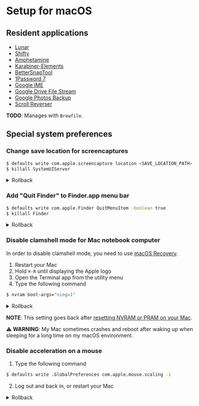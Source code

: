 # Setup for macOS
## Resident applications
- [Lunar](https://lunar.fyi)
- [Shifty](https://shifty.natethompson.io/en/)
- [Amphetamine](https://apps.apple.com/jp/app/amphetamine/id937984704)
- [Karabiner-Elements](https://karabiner-elements.pqrs.org)
- [BetterSnapTool](https://apps.apple.com/jp/app/bettersnaptool/id417375580)
- [1Password 7](https://1password.com/jp/downloads/mac/)
- [Google IME](https://www.google.co.jp/ime/)
- [Google Drive File Stream](https://support.google.com/drive/answer/7329379)
- [Google Photos Backup](https://photos.google.com/apps)
- [Scroll Reverser](https://pilotmoon.com/scrollreverser/)

**TODO**: Manages with `Brewfile`.

## Special system preferences
### Change save location for screencaptures
```bash
$ defaults write com.apple.screencapture location <SAVE_LOCATION_PATH>
$ killall SystemUIServer
```

<details><summary>Rollback</summary>

```bash
$ defaults delete com.apple.screencapture location
$ killall SystemUIServer
```
</details>

### Add "Quit Finder" to Finder.app menu bar
```bash
$ defaults write com.apple.Finder QuitMenuItem -boolean true
$ killall Finder
```

<details><summary>Rollback</summary>

```bash
$ defaults delete com.apple.Finder QuitMenuItem
$ killall Finder
```
</details>

### Disable clamshell mode for Mac notebook computer
In order to disable clamshell mode, you need to use [macOS Recovery](https://support.apple.com/en-us/HT201314).

1. Restart your Mac
2. Hold `⌘-R` until displaying the Apple logo
3. Open the Terminal app from the utility menu
4. Type the following command
```bash
$ nvram boot-args="niog=1"
```

<details><summary>Rollback</summary>

1. Same as the setup procedure 1-3
2. Type the following command
```bash
$ nvram -d boot-args
```
</details>

**NOTE**: This setting goes back after [resetting NVRAM or PRAM on your Mac](https://support.apple.com/en-us/HT204063).

:warning: **WARNING**: My Mac sometimes crashes and reboot after waking up when sleeping for a long time on my macOS environment.

### Disable acceleration on a mouse
1. Type the following command
```bash
$ defaults write .GlobalPreferences com.apple.mouse.scaling -1
```
2. Log out and back in, or restart your Mac

<details><summary>Rollback</summary>

1. Type the following command
```bash
$ defaults write .GlobalPreferences com.apple.mouse.scaling 1
```
2. Log out and back in, or restart your Mac
</details>
